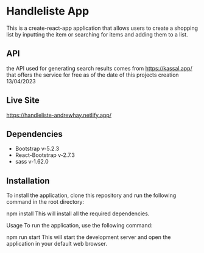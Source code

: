 # Handleliste App

This is a create-react-app application that allows users to create a shopping list by inputting the item or searching for items and adding them to a list.

## API 

the API used for generating search results comes from https://kassal.app/ that offers the service for free as of the date of this projects creation 13/04/2023

## Live Site

https://handleliste-andrewhay.netlify.app/

## Dependencies

<ul>
<li>Bootstrap v-5.2.3</li>
<li>React-Bootstrap v-2.7.3</li>
<li>sass v-1.62.0</li>
</ul>

## Installation

To install the application, clone this repository and run the following command in the root directory:

npm install
This will install all the required dependencies.

Usage
To run the application, use the following command:

npm run start
This will start the development server and open the application in your default web browser.
